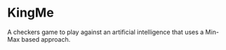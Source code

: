 # KingMe
A checkers game to play against an artificial intelligence that uses a Min-Max based approach. 
